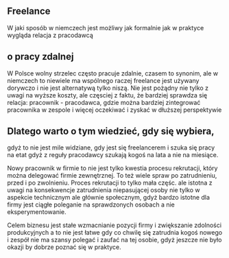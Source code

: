 ## Freelance
W jaki sposób w niemczech jest możliwy
jak formalnie
jak w praktyce wygląda relacja z pracodawcą



## o pracy zdalnej

W Polsce wolny strzelec często pracuje zdalnie, czasem to synonim, ale w niemczech to niewiele ma wspólnego
raczej freelance jest używany dorywczo i nie jest alternatywą tylko niszą.
Nie jest pożądny nie tylko z uwagi na wyższe koszty, ale częsciej z faktu, że bardziej sprawdza się relacja:
pracownik - pracodawca,
gdzie można bardziej zintegrować pracownika w zespole i więcej oczekiwać i zyskać w dłuższej perspektywie


## Dlatego warto o tym wiedzieć, gdy się wybiera,

gdyż to nie jest mile widziane, gdy jest się freelancerem i szuka się pracy na etat
gdyż z reguły pracodawcy szukają kogoś na lata a nie na miesiące.

Nowy pracownik w firmie to nie jest tylko kwestia procesu rekrutacji, który można delegować firmie zewnętrznej.
To też wiele spraw po zatrudnieniu, przed i po zwolnieniu.
Proces rekrutacji to tylko mała częśc. ale istotna z uwagi na konsekwencje zatrudnienia
niepasującej osoby nie tylko w aspekcie technicznym ale głównie społecznym, gdyż bardzo istotne dla firmy jest ciągłe 
poleganie na sprawdzonych osobach a nie eksperymentowanie.

Celem biznesu jest stałe wzmacnianie pozycji firmy i zwiększanie zdolności produkcyjnych a to nie jest łatwe gdy co chwilę się zatrudnia kogoś nowego 
i zespół nie ma szansy polegać i zaufać na tej osobie, gdyż jeszcze nie było okazji by dobrze poznać się w praktyce.

